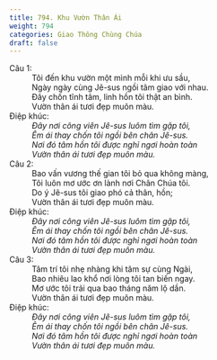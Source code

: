 ```yaml
---
title: 794. Khu Vườn Thân Ái
weight: 794
categories: Giao Thông Chùng Chúa
draft: false
---
```

<dl><dt>Câu 1:</dt><dd data-verse="1">Tôi đến khu vườn một mình mỗi khi ưu sầu, <br/>Ngày ngày cùng Jê-sus ngồi tâm giao với nhau. <br/>Đây chốn tĩnh tâm, linh hồn tôi thật an bình. <br/>Vườn thân ái tươi đẹp muôn màu. </dd><dt>Điệp khúc:</dt><dd data-chorus="1"><em>Đây nơi công viên Jê-sus luôm tìm gặp tôi, <br/>Êm ái thay chốn tôi ngồi bên chân Jê-sus. <br/>Nơi đó tâm hồn tôi được nghỉ ngơi hoàn toàn <br/>Vườn thân ái tươi đẹp muôn màu. </em></dd><dt>Câu 2:</dt><dd data-verse="2">Bao vấn vương thế gian tôi bỏ qua không màng, <br/>Tôi luôn mơ ước ơn lành nơi Chân Chúa tôi. <br/>Do ý Jê-sus tôi giao phó cả thân, hồn; <br/>Vườn thân ái tươi đẹp muôn màu. </dd><dt>Điệp khúc:</dt><dd data-chorus="1"><em>Đây nơi công viên Jê-sus luôm tìm gặp tôi, <br/>Êm ái thay chốn tôi ngồi bên chân Jê-sus. <br/>Nơi đó tâm hồn tôi được nghỉ ngơi hoàn toàn <br/>Vườn thân ái tươi đẹp muôn màu. </em></dd><dt>Câu 3:</dt><dd data-verse="3">Tâm trí tôi nhẹ nhàng khi tâm sự cùng Ngài, <br/>Bao nhiêu lao khổ nơi lòng tôi tan biến ngay. <br/>Mơ ước tôi trải qua bao tháng năm lộ dần. <br/>Vườn thân ái tươi đẹp muôn màu. </dd><dt>Điệp khúc:</dt><dd data-chorus="1"><em>Đây nơi công viên Jê-sus luôm tìm gặp tôi, <br/>Êm ái thay chốn tôi ngồi bên chân Jê-sus. <br/>Nơi đó tâm hồn tôi được nghỉ ngơi hoàn toàn <br/>Vườn thân ái tươi đẹp muôn màu. </em></dd></dl>